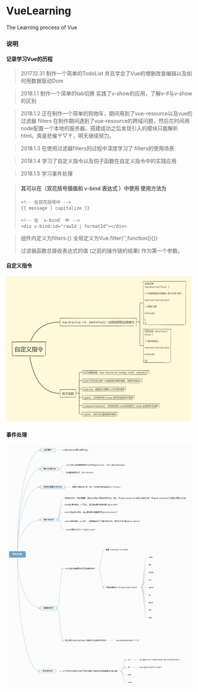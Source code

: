 # VueLearning
The Learning process of Vue

### 说明
#### 记录学习Vue的历程
> 2017.12.31 制作一个简单的TodoList 并且学会了Vue的增删改查编辑以及如何用数据驱动Dom

> 2018.1.1 制作一个简单的tab切换 实践了v-show的应用，了解v-if与v-show的区别

> 2018.1.2 正在制作一个简单的购物车，期间用到了vue-resource以及vue的过滤器 filters 在制作期间遇到了vue-resource的跨域问题，然后花时间用node配置一个本地的服务器。搭建成功之后发现引入的模块只能解析html。真是悲催〒▽〒，明天继续努力。

>2018.1.3 在使用过滤器filters的过程中深度学习了 filters的使用场景:

> 2018.1.4 学习了自定义指令以及钩子函数在自定义指令中的实践应用

> 2018.1.5  学习事件处理



>#### 其可以在（**双花括号插值和 v-bind 表达式** ）中使用  使用方法为
>
>```
><!-- 在双花括号中 -->
>{{ message | capitalize }}
>
><!-- 在 `v-bind` 中 -->
><div v-bind:id="rawId | formatId"></div>
>```

> 组件内定义为filters:{}  全局定义为Vue.filter('',function(){})
>
> 过滤器函数总接收表达式的值 (之前的操作链的结果) 作为第一个参数。

#### 自定义指令

![](/img/direct.png)





#### 事件处理

![](img/handle.png)





